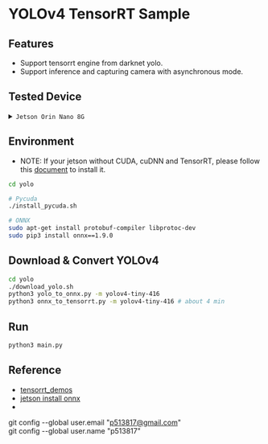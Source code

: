 # YOLOv4 TensorRT Sample

## Features
* Support tensorrt engine from darknet yolo.
* Support inference and capturing camera with asynchronous mode.

## Tested Device
<details>
<summary><code>Jetson Orin Nano 8G</code></summary>
<br>

```bash 
Software part of jetson-stats 4.2.8 - (c) 2024, Raffaello Bonghi
Model: NVIDIA Orin Nano Developer Kit - Jetpack 5.1.2 [L4T 35.4.1]
NV Power Mode[0]: 15W
Hardware:
- P-Number: p3767-0003
- Module: NVIDIA Jetson Orin Nano (8GB ram)
Platform:
- Distribution: Ubuntu 20.04 focal
- Release: 5.10.120-tegra
jtop:
- Version: 4.2.8
- Service: Active
Libraries:
- CUDA: 11.4.315
- cuDNN: 8.6.0.166
- TensorRT: 8.5.2.2
- VPI: 2.3.9
- Vulkan: 1.3.204
- OpenCV: 4.5.4 - with CUDA: NO
```
</details>

## Environment
* NOTE: If your jetson without CUDA, cuDNN and TensorRT, please follow this [document](./docs/install-jetpack.md) to install it.
```bash
cd yolo

# Pycuda
./install_pycuda.sh

# ONNX
sudo apt-get install protobuf-compiler libprotoc-dev
sudo pip3 install onnx==1.9.0
```

## Download & Convert YOLOv4
```bash
cd yolo
./download_yolo.sh
python3 yolo_to_onnx.py -m yolov4-tiny-416
python3 onnx_to_tensorrt.py -m yolov4-tiny-416 # about 4 min
```

## Run
```bash
python3 main.py
```

## Reference
* [tensorrt_demos](https://github.com/jkjung-avt/tensorrt_demos/tree/master)
* [jetson install onnx](https://forums.developer.nvidia.com/t/problem-with-installing-onnx-on-jetson-nano/110820/12)
* 


git config --global user.email "p513817@gmail.com" \
git config --global user.name "p513817"